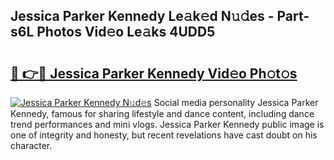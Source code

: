 ## Jessica Parker Kennedy Le𝚊k𝚎d N𝚞𝚍es - Part-s6L Photos Vid𝚎o Le𝚊ks 4UDD5

# <h2><a href="http://fbfg4k.evod.top/?m=Jessica+Parker+Kennedy">🔗 👉🔴 Jessica Parker Kennedy Vid𝚎o Ph𝚘t𝚘s</a></h2>

[![Jessica Parker Kennedy N𝚞d𝚎s](https://i.imgur.com/8V9OHl7.gif)](http://fbfg4k.evod.top/?m=Jessica+Parker+Kennedy)
Social media personality Jessica Parker Kennedy, famous for sharing lifestyle and dance content, including dance trend performances and mini vlogs. Jessica Parker Kennedy public image is one of integrity and honesty, but recent revelations have cast doubt on his character. 
